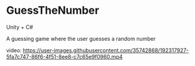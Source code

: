 # GuessTheNumber

Unity + C#

A guessing game where the user guesses a random number

video:
https://user-images.githubusercontent.com/35742868/192317927-5fa7c747-86f6-4f51-8ee8-c7c65e9f0960.mp4

